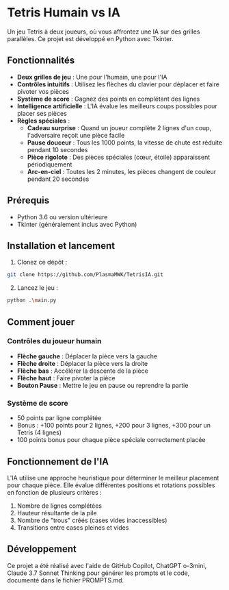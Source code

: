 # Tetris Humain vs IA

Un jeu Tetris à deux joueurs, où vous affrontez une IA sur des grilles parallèles. Ce projet est développé en Python avec Tkinter.

## Fonctionnalités

- **Deux grilles de jeu** : Une pour l'humain, une pour l'IA
- **Contrôles intuitifs** : Utilisez les flèches du clavier pour déplacer et faire pivoter vos pièces
- **Système de score** : Gagnez des points en complétant des lignes
- **Intelligence artificielle** : L'IA évalue les meilleurs coups possibles pour placer ses pièces
- **Règles spéciales** :
  - **Cadeau surprise** : Quand un joueur complète 2 lignes d'un coup, l'adversaire reçoit une pièce facile
  - **Pause douceur** : Tous les 1000 points, la vitesse de chute est réduite pendant 10 secondes
  - **Pièce rigolote** : Des pièces spéciales (cœur, étoile) apparaissent périodiquement
  - **Arc-en-ciel** : Toutes les 2 minutes, les pièces changent de couleur pendant 20 secondes

## Prérequis

- Python 3.6 ou version ultérieure
- Tkinter (généralement inclus avec Python)

## Installation et lancement

1. Clonez ce dépôt :
```bash
git clone https://github.com/PlasmaMWK/TetrisIA.git 
```

2. Lancez le jeu :
```bash
python .\main.py
```


## Comment jouer

### Contrôles du joueur humain
- **Flèche gauche** : Déplacer la pièce vers la gauche
- **Flèche droite** : Déplacer la pièce vers la droite
- **Flèche bas** : Accélérer la descente de la pièce
- **Flèche haut** : Faire pivoter la pièce
- **Bouton Pause** : Mettre le jeu en pause ou reprendre la partie

### Système de score
- 50 points par ligne complétée
- Bonus : +100 points pour 2 lignes, +200 pour 3 lignes, +300 pour un Tetris (4 lignes)
- 100 points bonus pour chaque pièce spéciale correctement placée

## Fonctionnement de l'IA

L'IA utilise une approche heuristique pour déterminer le meilleur placement pour chaque pièce. Elle évalue différentes positions et rotations possibles en fonction de plusieurs critères :

1. Nombre de lignes complétées
2. Hauteur résultante de la pile
3. Nombre de "trous" créés (cases vides inaccessibles)
4. Transitions entre cases pleines et vides

## Développement

Ce projet a été réalisé avec l'aide de GitHub Copilot, ChatGPT o-3mini, Claude 3.7 Sonnet Thinking pour générer les prompts et le code, documenté dans le fichier PROMPTS.md.

